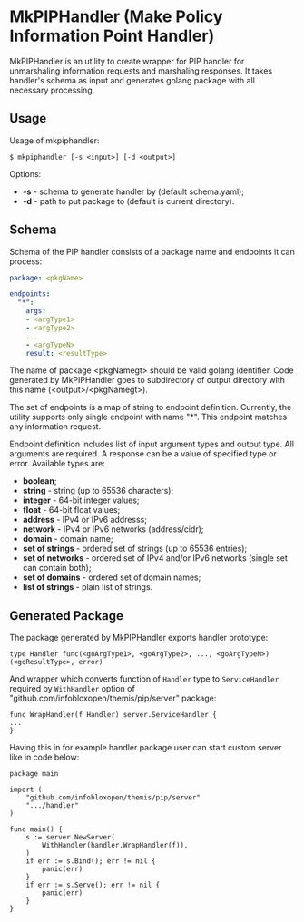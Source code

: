 # MkPIPHandler (Make Policy Information Point Handler)

MkPIPHandler is an utility to create wrapper for PIP handler for unmarshaling information requests and marshaling responses. It takes handler's schema as input and generates golang package with all necessary processing. 

## Usage

Usage of mkpiphandler:
```
$ mkpiphandler [-s <input>] [-d <output>]
```
Options:
- **-s** - schema to generate handler by (default schema.yaml);
- **-d** - path to put package to (default is current directory).

## Schema

Schema of the PIP handler consists of a package name and endpoints it can process:
```yaml
package: <pkgName>

endpoints:
  "*":
    args:
    - <argType1>
    - <argType2>
    ...
    - <argTypeN>
    result: <resultType>
```
The name of package &lt;pkgNamegt&gt; should be valid golang identifier. Code generated by MkPIPHandler goes to subdirectory of output directory with this name (&lt;output&gt;/&lt;pkgNamegt&gt;).

The set of endpoints is a map of string to endpoint definition. Currently, the utility supports only single endpoint with name "\*". This endpoint matches any information request.

Endpoint definition includes list of input argument types and output type. All arguments are required. A response can be a value of specified type or error. Available types are:
- **boolean**;
- **string** - string (up to 65536 characters);
- **integer** - 64-bit integer values;
- **float** - 64-bit float values;
- **address** - IPv4 or IPv6 addresss;
- **network** - IPv4 or IPv6 networks (address/cidr);
- **domain** - domain name;
- **set of strings** - ordered set of strings (up to 65536 entries);
- **set of networks** - ordered set of IPv4 and/or IPv6 networks (single set can contain both);
- **set of domains** - ordered set of domain names;
- **list of strings** - plain list of strings.

## Generated Package

The package generated by MkPIPHandler exports handler prototype:
```golang
type Handler func(<goArgType1>, <goArgType2>, ..., <goArgTypeN>) (<goResultType>, error)
```
And wrapper which converts function of `Handler` type to `ServiceHandler` required by `WithHandler` option of "github.com/infobloxopen/themis/pip/server" package:
```golang
func WrapHandler(f Handler) server.ServiceHandler {
...
}
```
Having this in for example handler package user can start custom server like in code below:
```golang
package main

import (
	"github.com/infobloxopen/themis/pip/server"
	".../handler"
)

func main() {
	s := server.NewServer(
		WithHandler(handler.WrapHandler(f)),
	)
	if err := s.Bind(); err != nil {
		panic(err)
	}
	if err := s.Serve(); err != nil {
		panic(err)
	}
}
```

